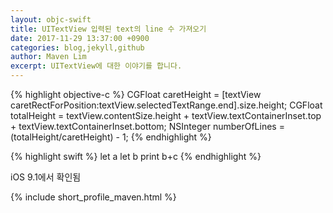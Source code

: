```yaml
---
layout: objc-swift
title: UITextView 입력된 text의 line 수 가져오기
date: 2017-11-29 13:37:00 +0900
categories: blog,jekyll,github
author: Maven Lim
excerpt: UITextView에 대한 이야기를 합니다. 
---
```


{% highlight objective-c %}
CGFloat caretHeight = [textView caretRectForPosition:textView.selectedTextRange.end].size.height;
CGFloat totalHeight = textView.contentSize.height + textView.textContainerInset.top + textView.textContainerInset.bottom;
NSInteger numberOfLines = (totalHeight/caretHeight) - 1;
{% endhighlight %}

{% highlight swift %}
let a
let b 
print b+c 
{% endhighlight %}

iOS 9.1에서 확인됨

{% include short_profile_maven.html %}
